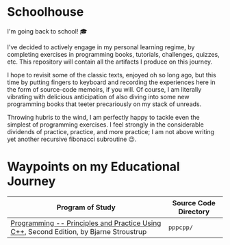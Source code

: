 # Schoolhouse

I'm going back to school! 🎓

I've decided to actively engage in my personal learning regime, by completing
exercises in programming books, tutorials, challenges, quizzes, etc. This
repository will contain all the artifacts I produce on this journey.

I hope to revisit some of the classic texts, enjoyed oh so long ago, but
this time by putting fingers to keyboard and recording the experiences
here in the form of source-code memoirs, if you will. Of course, I am
literally vibrating with delicious anticipation of also diving into some
new programming books that teeter precariously on my stack of unreads.

Throwing hubris to the wind, I am perfectly happy to tackle even the simplest
of programming exercises. I feel strongly in the considerable dividends of
practice, practice, and more practice; I am not above writing yet another
recursive fibonacci subroutine 😉.

# Waypoints on my Educational Journey

Program of Study | Source Code Directory
-----------------|------------------------
[Programming -- Principles and Practice Using C++](http://www.stroustrup.com/programming.html), Second Edition, by Bjarne Stroustrup | `pppcpp/`

